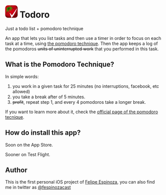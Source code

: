 <h1>
  <img src="logo.png" width="40px" max-width="50%" alt="Todoro Logo" />
  <span>Todoro<span>
</h1>

Just a todo list + pomodoro technique

An app that lets you list tasks and then use a timer in order to focus on each task at a time, using [the pomodoro technique][pomodoro]. Then the app keeps a log of the pomodoros ~~units of uninterrupted work~~ that you performed in this task.

## What is the Pomodoro Technique?

In simple words:

1. you work in a given task for 25 minutes (no interruptions, facebook, etc allowed)
2. you take a break after of 5 minutes.
3. ~~profit~~, repeat step 1, and every 4 pomodoros take a longer break.

If you want to learn more about it, check the [official page of the pomodoro tecnique][pomodoro].

## How do install this app?

Soon on the App Store.

Sooner on Test Flight.

## Author

This is the first personal iOS project of [Felipe Espinoza][github], you can also find me in twitter as [@fespinozacast][twitter]

[github]: https://github.com/fespinoza
[twitter]: https://twitter.com/fespinozacast
[pomodoro]: https://cirillocompany.de/pages/pomodoro-technique
